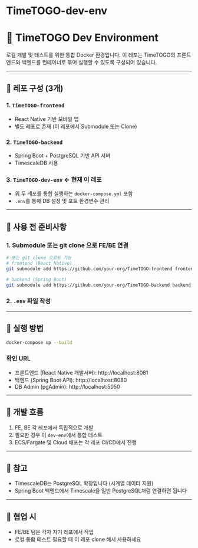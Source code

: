 # TimeTOGO-dev-env
# 🚌 TimeTOGO Dev Environment

로컬 개발 및 테스트를 위한 통합 Docker 환경입니다. 이 레포는 TimeTOGO의 프론트엔드와 백엔드를 컨테이너로 묶어 실행할 수 있도록 구성되어 있습니다.

---

## 📁 레포 구성 (3개)

### 1. `TimeTOGO-frontend`
- React Native 기반 모바일 앱
- 별도 레포로 존재 (이 레포에서 Submodule 또는 Clone)

### 2. `TimeTOGO-backend`
- Spring Boot + PostgreSQL 기반 API 서버
- TimescaleDB 사용

### 3. `TimeTOGO-dev-env` ← 현재 이 레포
- 위 두 레포를 통합 실행하는 `docker-compose.yml` 포함
- `.env`를 통해 DB 설정 및 포트 환경변수 관리

---

## 🔧 사용 전 준비사항

### 1. Submodule 또는 git clone 으로 FE/BE 연결
```bash
# 또는 git clone 으로도 가능
# frontend (React Native)
git submodule add https://github.com/your-org/TimeTOGO-frontend frontend

# backend (Spring Boot)
git submodule add https://github.com/your-org/TimeTOGO-backend backend
```

### 2. `.env` 파일 작성


---

## 🚀 실행 방법
```bash
docker-compose up --build
```

### 확인 URL
- 프론트엔드 (React Native 개발서버): http://localhost:8081
- 백엔드 (Spring Boot API): http://localhost:8080
- DB Admin (pgAdmin): http://localhost:5050

---

## 🧪 개발 흐름
1. FE, BE 각 레포에서 독립적으로 개발
2. 필요한 경우 이 `dev-env`에서 통합 테스트
3. ECS/Fargate 및 Cloud 배포는 각 레포 CI/CD에서 진행

---

## 📌 참고
- TimescaleDB는 PostgreSQL 확장입니다 (시계열 데이터 지원)
- Spring Boot 백엔드에서 Timescale을 일반 PostgreSQL처럼 연결하면 됩니다

---

## 🙌 협업 시
- FE/BE 팀은 각자 자기 레포에서 작업
- 로컬 통합 테스트 필요할 때 이 레포 clone 해서 사용하세요
